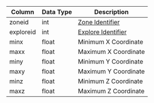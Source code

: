 | Column    | Data Type | Description                                                                         |
| --------- | --------- | ----------------------------------------------------------------------------------- |
| zoneid    | int       | [Zone Identifier](https://eqemu.gitbook.io/server/categories/reference-lists/zones) |
| exploreid | int       | [Explore Identifier](goallists.md)                                                  |
| minx      | float     | Minimum X Coordinate                                                                |
| maxx      | float     | Maximum X Coordinate                                                                |
| miny      | float     | Minimum Y Coordinate                                                                |
| maxy      | float     | Maximum Y Coordinate                                                                |
| minz      | float     | Minimum Z Coordinate                                                                |
| maxz      | float     | Maximum Z Coordinate                                                                |